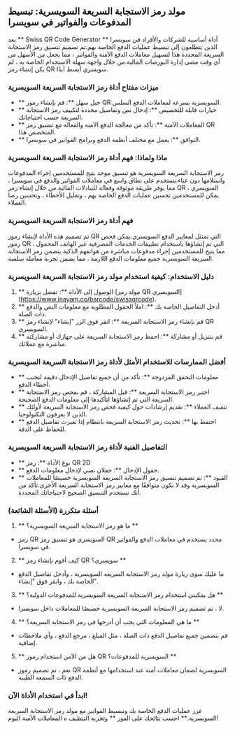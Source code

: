 ## مولد رمز الاستجابة السريعة السويسرية: تبسيط المدفوعات والفواتير في سويسرا

يعد ** Swiss QR Code Generator ** أداة أساسية للشركات والأفراد في سويسرا الذين يتطلعون إلى تبسيط عمليات الدفع الخاصة بهم.تم تصميم تنسيق رمز الاستجابة السريعة المحددة هذا لتسهيل معاملات الدفع الآمنة والفواتير ، مما يجعل من الأسهل من أي وقت مضى إدارة البورصات المالية.من خلال واجهة سهلة الاستخدام الخاصة به ، لم يكن إنشاء رمز QR سويسري أبسط أبدًا.

### ميزات مفتاح أداة رمز الاستجابة السريعة السويسرية

- ** جيل سهل **: قم بإنشاء رموز QR السويسرية بسرعة لمعاملات الدفع السلس.
- ** خيارات قابلة للتخصيص **: إدخال نص وتفاصيل محددة لتكييف رمز الاستجابة السريعة حسب احتياجاتك.
- ** المعاملات الآمنة **: تأكد من معالجة الدفع الآمنة والفعالة مع تنسيق رمز QR المتخصص هذا.
- ** التوافق **: يعمل مع مختلف أنظمة الدفع وبرامج الفواتير في سويسرا.

### ماذا ولماذا: فهم أداة رمز الاستجابة السريعة السويسرية

رمز الاستجابة السريعة السويسرية هو تنسيق موحد يتيح للمستخدمين إجراء المدفوعات واستلامها دون عناء.يستخدم على نطاق واسع في معاملات الفواتير والدفع في سويسرا ، مما يوفر طريقة موثوقة وفعالة للتبادلات المالية.من خلال إنشاء رمز QR السويسري ، يمكن للمستخدمين تحسين عمليات الدفع الخاصة بهم ، وتقليل الأخطاء ، وتحسين رضا العملاء.

### فهم أداة رمز الاستجابة السريعة السويسرية

تم تصميم هذه الأداة لإنشاء رموز QR التي تمتثل لمعايير الدفع السويسري.يمكن فحص رموز QR التي تم إنشاؤها باستخدام تطبيقات الخدمات المصرفية عبر الهاتف المحمول ، مما يتيح للمستخدمين إجراء مدفوعات مباشرة من هواتفهم الذكية.يتضمن رمز الاستجابة السريعة السويسرية جميع معلومات الدفع اللازمة ، مما يضمن تجربة معاملة سلسة.

### دليل الاستخدام: كيفية استخدام مولد رمز الاستجابة السريعة السويسرية

1. ** الوصول إلى الأداة **: تفضل بزيارة [مولد رمز QR السويسري] (https://www.inayam.co/barcode/swissqrcode).
2. ** أدخل التفاصيل الخاصة بك **: املأ الحقول المطلوبة مع معلومات النص والدفع ذات الصلة.
3. ** قم بإنشاء رمز الاستجابة السريعة **: انقر فوق الزر "إنشاء" لإنشاء رمز QR السويسري.
4. ** قم بتنزيل أو مشاركة **: احفظ رمز الاستجابة السريعة على جهازك أو مشاركته مباشرة مع عملائك.

### أفضل الممارسات للاستخدام الأمثل لأداة رمز الاستجابة السريعة السويسرية

- ** معلومات التحقق المزدوجة **: تأكد من أن جميع تفاصيل الإدخال دقيقة لتجنب أخطاء الدفع.
- ** اختبر رمز الاستجابة السريعة **: قبل المشاركة ، قم بفحص رمز الاستجابة السريعة التي تم إنشاؤها لتأكيدها إلى معلومات الدفع الصحيحة.
- ** تثقيف العملاء **: تقديم إرشادات حول كيفية فحص رمز الاستجابة السريعة لأولئك الذين لا يعرفون التكنولوجيا.
- ** احتفظ بها **: تحديث رمز الاستجابة السريعة بانتظام إذا تغيرت تفاصيل الدفع للحفاظ على الدقة.

### التفاصيل الفنية لأداة رمز الاستجابة السريعة السويسرية

- ** نوع الأداة **: رمز QR 2D
- ** حقول الإدخال **: حقلان نصي لإدخال معلومات الدفع.
- ** القيود **: تم تصميم تنسيق رمز الاستجابة السريعة السويسرية خصيصًا للمعاملات السويسرية وقد لا يكون متوافقًا مع معايير رمز الاستجابة السريعة الأخرى.تأكد من أنك تستخدم التنسيق الصحيح لاحتياجاتك المحددة.

### أسئلة متكررة (الأسئلة الشائعة)

1. ** ما هو رمز الاستجابة السريعة السويسرية؟ **
- رمز QR السويسري هو تنسيق رمز QR محدد يستخدم في معاملات الدفع والفواتير في سويسرا.

2. ** كيف أقوم بإنشاء رمز QR سويسري؟ **
- ما عليك سوى زيارة مولد رمز الاستجابة السريعة السويسرية ، وأدخل تفاصيل الدفع الخاصة بك ، وانقر فوق "إنشاء".

3. ** هل يمكنني استخدام رمز الاستجابة السريعة السويسرية للمدفوعات الدولية؟ **
- لا ، تم تصميم رمز الاستجابة السريعة السويسرية خصيصًا للمعاملات داخل سويسرا.

4. ** ما هي المعلومات التي يجب أن أدرجها في رمز الاستجابة السريعة؟ **
- قم بتضمين جميع تفاصيل الدفع ذات الصلة ، مثل المبلغ ، مرجع الدفع ، وأي ملاحظات إضافية.

5. ** هل من الآمن استخدام رموز QR السويسرية للمدفوعات؟ **
- نعم ، تم تصميم رموز QR السويسرية لضمان معاملات آمنة عند استخدامها مع أنظمة الدفع ذات السمعة الطيبة.

### ابدأ في استخدام الأداة الآن!

عزز عمليات الدفع الخاصة بك وتبسيط الفواتير مع مولد رمز الاستجابة السريعة السويسرية.** احسب نتائجك على الفور ** وتجربة التنظيف ه المعاملات الآمنة اليوم!